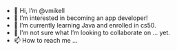 - 👋 Hi, I’m @vmikell
- 👀 I’m interested in becoming an app developer!
- 🌱 I’m currently learning Java and enrolled in cs50.
- 💞️ I'm not sure what I’m looking to collaborate on ... yet.
- 📫 How to reach me ...

<!---
vmikell/vmikell is a ✨ special ✨ repository because its `README.md` (this file) appears on your GitHub profile.
You can click the Preview link to take a look at your changes.
--->

